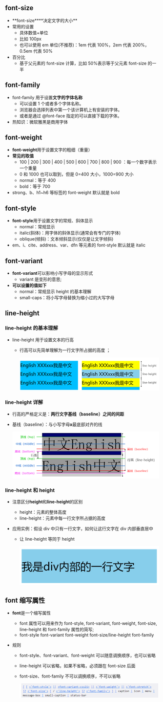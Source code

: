 ## font-size

- **font-size\*\***决定文字的大小\*\*
- 常用的设置
  - 具体数值+单位
  - 比如 100px
  - 也可以使用 em 单位(不推荐)：1em 代表 100%，2em 代表 200%，0.5em 代表 50%
- 百分比
  - 基于父元素的 font-size 计算，比如 50%表示等于父元素 font-size 的一半

## font-family

- font-family 用于设置**文字的字体名称**
  - 可以设置 1 个或者多个字体名称。
  - 浏览器会选择列表中第一个该计算机上有安装的字体。
  - 或者是通过 @font-face 指定的可以直接下载的字体。
- 热知识：微软雅黑是商用字体

## font-weight

- **font-weight**用于设置文字的粗细（重量）
- **常见的取值**
  - 100 | 200 | 300 | 400 | 500 | 600 | 700 | 800 | 900 ：每一个数字表示一个重量
  - 0 和 1000 也可以取到，但是 0=400 大小，1000=900 大小
  - normal：等于 400
  - bold：等于 700
- strong、b、h1~h6 等标签的 font-weight 默认就是 bold

## font-style

- **font-style**用于设置文字的常规、斜体显示
  - normal：常规显示
  - italic(斜体)：用字体的斜体显示(通常会有专门的字体)
  - oblique(倾斜)：文本倾斜显示(仅仅是让文字倾斜)
- em、i、cite、address、var、dfn 等元素的 font-style 默认就是 italic

## font-variant

- **font-variant**可以影响小写字母的显示形式
  - variant 是变形的意思;
- **可以设置的值如下**
  - normal：常规显示 height 的基本理解
  - small-caps：将小写字母替换为缩小过的大写字母

## line-height

### line-height 的基本理解

- line-height 用于设置文本的行高

  - 行高可以先简单理解为一行文字所占据的高度 ；

    ![image-20220328231215526](./img/image-20220328231215526.png)

### line-height 详解

- 行高的严格定义是：**两行文字基线（baseline）之间的间距**

- 基线（baseline）：与小写字母**x**最底部对齐的线

  ![image-20220328231320980](./img/image-20220328231320980.png)

### line-height 和 height

- 注意区分**height**和**line-height**的区别

  - height：元素的整体高度
  - line-height：元素中每一行文字所占据的高度

- 应用实例：假设 div 中只有一行文字，如何让这行文字在 div 内部垂直居中

  - 让 line-height 等同于 height

    ![image-20220328232026179](./img/image-20220328232026179.png)

## font 缩写属性

- **font**是一个缩写属性

  - font 属性可以用来作为 font-style, font-variant, font-weight, font-size, line-height 和 font-family 属性的简写;
  - font-style font-variant font-weight font-size/line-height font-family

- 规则

  - font-style、font-variant、font-weight 可以随意调换顺序，也可以省略

  - line-height 可以省略，如果不省略，必须跟在 font-size 后面

  - font-size、font-family 不可以调换顺序，不可以省略

    ![image-20220328232122986](./img/image-20220328232122986.png)
